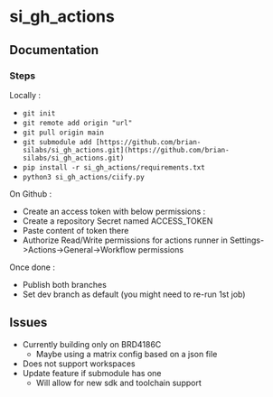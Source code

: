 # si_gh_actions

## Documentation

### Steps

Locally :

* `git init`
* `git remote add origin "url"`
* `git pull origin main`
* `git submodule add [https://github.com/brian-silabs/si_gh_actions.git](https://github.com/brian-silabs/si_gh_actions.git)`
* `pip install -r si_gh_actions/requirements.txt`
* `python3 si_gh_actions/ciify.py`

On Github :

* Create an access token with below permissions :
* Create a repository Secret named ACCESS_TOKEN
* Paste content of token there
* Authorize Read/Write permissions for actions runner in Settings->Actions->General->Workflow permissions

Once done :

* Publish both branches
* Set dev branch as default (you might need to re-run 1st job)

## Issues

* Currently building only on BRD4186C
  * Maybe using a matrix config based on a json file
* Does not support workspaces
* Update feature if submodule has one
  * Will allow for new sdk and toolchain support
